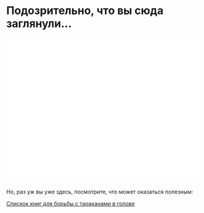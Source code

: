 # Подозрительно, что вы сюда заглянули...

![p.01](qejep.gif)

Но, раз уж вы уже здесь, посмотрите, что может оказаться полезным:

[Спискок книг для борьбы с тараканами в голове](qejep.github.io/booklistzen.md)
